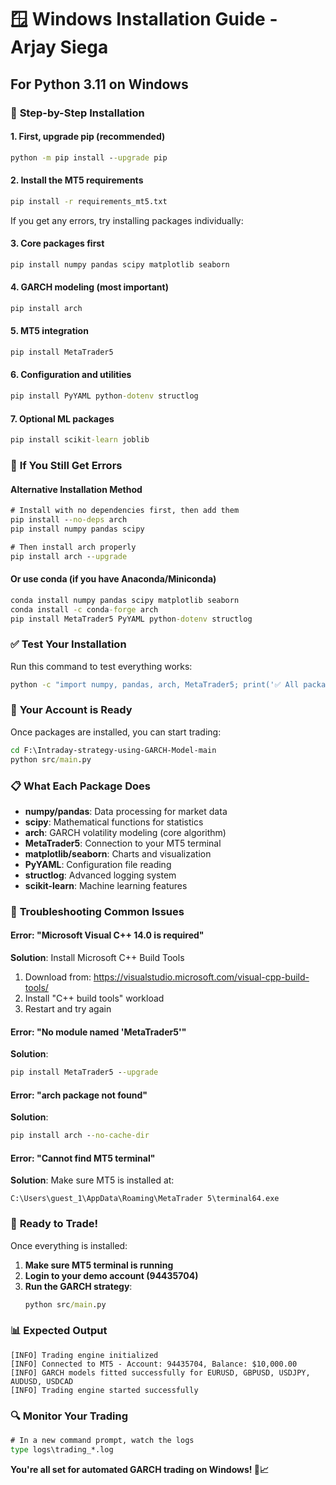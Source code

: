 # 🪟 Windows Installation Guide - Arjay Siega

## For Python 3.11 on Windows

### 🚀 **Step-by-Step Installation**

#### 1. First, upgrade pip (recommended)
```cmd
python -m pip install --upgrade pip
```

#### 2. Install the MT5 requirements
```cmd
pip install -r requirements_mt5.txt
```

If you get any errors, try installing packages individually:

#### 3. Core packages first
```cmd
pip install numpy pandas scipy matplotlib seaborn
```

#### 4. GARCH modeling (most important)
```cmd
pip install arch
```

#### 5. MT5 integration
```cmd
pip install MetaTrader5
```

#### 6. Configuration and utilities
```cmd
pip install PyYAML python-dotenv structlog
```

#### 7. Optional ML packages
```cmd
pip install scikit-learn joblib
```

### 🔧 **If You Still Get Errors**

#### Alternative Installation Method
```cmd
# Install with no dependencies first, then add them
pip install --no-deps arch
pip install numpy pandas scipy

# Then install arch properly
pip install arch --upgrade
```

#### Or use conda (if you have Anaconda/Miniconda)
```cmd
conda install numpy pandas scipy matplotlib seaborn
conda install -c conda-forge arch
pip install MetaTrader5 PyYAML python-dotenv structlog
```

### ✅ **Test Your Installation**

Run this command to test everything works:
```cmd
python -c "import numpy, pandas, arch, MetaTrader5; print('✅ All packages installed successfully!')"
```

### 🎯 **Your Account is Ready**

Once packages are installed, you can start trading:

```cmd
cd F:\Intraday-strategy-using-GARCH-Model-main
python src/main.py
```

### 📋 **What Each Package Does**

- **numpy/pandas**: Data processing for market data
- **scipy**: Mathematical functions for statistics  
- **arch**: GARCH volatility modeling (core algorithm)
- **MetaTrader5**: Connection to your MT5 terminal
- **matplotlib/seaborn**: Charts and visualization
- **PyYAML**: Configuration file reading
- **structlog**: Advanced logging system
- **scikit-learn**: Machine learning features

### 🚨 **Troubleshooting Common Issues**

#### Error: "Microsoft Visual C++ 14.0 is required"
**Solution**: Install Microsoft C++ Build Tools
1. Download from: https://visualstudio.microsoft.com/visual-cpp-build-tools/
2. Install "C++ build tools" workload
3. Restart and try again

#### Error: "No module named 'MetaTrader5'"
**Solution**: 
```cmd
pip install MetaTrader5 --upgrade
```

#### Error: "arch package not found"
**Solution**: 
```cmd
pip install arch --no-cache-dir
```

#### Error: "Cannot find MT5 terminal"
**Solution**: Make sure MT5 is installed at:
```
C:\Users\guest_1\AppData\Roaming\MetaTrader 5\terminal64.exe
```

### 🎉 **Ready to Trade!**

Once everything is installed:

1. **Make sure MT5 terminal is running**
2. **Login to your demo account (94435704)**  
3. **Run the GARCH strategy**:
   ```cmd
   python src/main.py
   ```

### 📊 **Expected Output**
```
[INFO] Trading engine initialized
[INFO] Connected to MT5 - Account: 94435704, Balance: $10,000.00
[INFO] GARCH models fitted successfully for EURUSD, GBPUSD, USDJPY, AUDUSD, USDCAD
[INFO] Trading engine started successfully
```

### 🔍 **Monitor Your Trading**
```cmd
# In a new command prompt, watch the logs
type logs\trading_*.log
```

**You're all set for automated GARCH trading on Windows! 🎯📈**